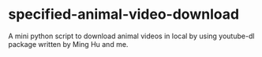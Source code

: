 # specified-animal-video-download

A mini python script to download animal videos in local by using youtube-dl package written by Ming Hu and me.
